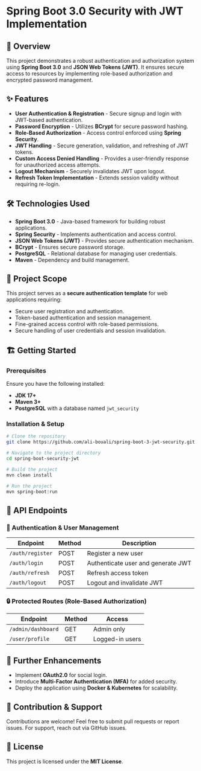 # Spring Boot 3.0 Security with JWT Implementation

## 🚀 Overview
This project demonstrates a robust authentication and authorization system using **Spring Boot 3.0** and **JSON Web Tokens (JWT)**. It ensures secure access to resources by implementing role-based authorization and encrypted password management.

## ✨ Features
- **User Authentication & Registration** - Secure signup and login with JWT-based authentication.
- **Password Encryption** - Utilizes **BCrypt** for secure password hashing.
- **Role-Based Authorization** - Access control enforced using **Spring Security**.
- **JWT Handling** - Secure generation, validation, and refreshing of JWT tokens.
- **Custom Access Denied Handling** - Provides a user-friendly response for unauthorized access attempts.
- **Logout Mechanism** - Securely invalidates JWT upon logout.
- **Refresh Token Implementation** - Extends session validity without requiring re-login.

## 🛠 Technologies Used
- **Spring Boot 3.0** - Java-based framework for building robust applications.
- **Spring Security** - Implements authentication and access control.
- **JSON Web Tokens (JWT)** - Provides secure authentication mechanism.
- **BCrypt** - Ensures secure password storage.
- **PostgreSQL** - Relational database for managing user credentials.
- **Maven** - Dependency and build management.

## 📌 Project Scope
This project serves as a **secure authentication template** for web applications requiring:
- Secure user registration and authentication.
- Token-based authentication and session management.
- Fine-grained access control with role-based permissions.
- Secure handling of user credentials and session invalidation.

## 🏗️ Getting Started
### Prerequisites
Ensure you have the following installed:
- **JDK 17+**
- **Maven 3+**
- **PostgreSQL** with a database named `jwt_security`

### Installation & Setup
```bash
# Clone the repository
git clone https://github.com/ali-bouali/spring-boot-3-jwt-security.git

# Navigate to the project directory
cd spring-boot-security-jwt

# Build the project
mvn clean install

# Run the project
mvn spring-boot:run
```

## 📜 API Endpoints
### 🔑 Authentication & User Management
| Endpoint | Method | Description |
|----------|--------|-------------|
| `/auth/register` | POST | Register a new user |
| `/auth/login` | POST | Authenticate user and generate JWT |
| `/auth/refresh` | POST | Refresh access token |
| `/auth/logout` | POST | Logout and invalidate JWT |

### 🔒 Protected Routes (Role-Based Authorization)
| Endpoint | Method | Access |
|----------|--------|-------------|
| `/admin/dashboard` | GET | Admin only |
| `/user/profile` | GET | Logged-in users |

## 🔗 Further Enhancements
- Implement **OAuth2.0** for social login.
- Introduce **Multi-Factor Authentication (MFA)** for added security.
- Deploy the application using **Docker & Kubernetes** for scalability.

## 🤝 Contribution & Support
Contributions are welcome! Feel free to submit pull requests or report issues. For support, reach out via GitHub issues.

## 📜 License
This project is licensed under the **MIT License**.


